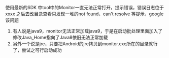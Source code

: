 

  使用最新的SDK 中tool中的Monitor一直无法正常打开，提示错误，错误日志位于xxxx
之后去改目录查看只发现一堆的not found，can't resolve 等提示，google该问题
1. 有人说是java9，monitor无法正常加载java9，于是在启动批处理里面加入了修改Java_Home指向了Java8依旧无法正常加载
2. 另外一个说是jre，只要把Android的jre拷贝到monitor.exe所在的目录就行了，尝试之可行启动成功
  
